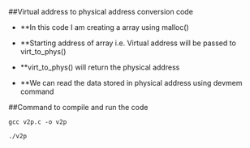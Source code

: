 ##Virtual address to physical address conversion code

* **In this code I am creating a array using malloc()

* **Starting address of array i.e. Virtual address will be passed to virt_to_phys()

* **virt_to_phys() will return the physical address

* **We can read the data stored in physical address using devmem command

##Command to compile and run the code

```
gcc v2p.c -o v2p

./v2p
```
